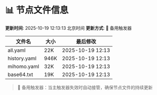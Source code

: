 # 📊 节点文件信息

**更新时间**: 2025-10-19 12:13:13 北京时间
**更新方式**: 🔄 备用触发器

| 文件名 | 大小 | 最后修改 |
|--------|------|----------|
| all.yaml | 22K | 2025-10-19 12:13 |
| history.yaml | 946K | 2025-10-19 12:13 |
| mihomo.yaml | 32K | 2025-10-19 12:13 |
| base64.txt | 19K | 2025-10-19 12:13 |

> 🔄 备用触发器：当主触发器失效时自动接管，确保节点文件的持续更新
